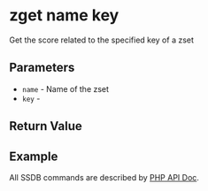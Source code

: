 # zget name key

Get the score related to the specified key of a zset

## Parameters

* `name` - Name of the zset
* `key` -

## Return Value

## Example

All SSDB commands are described by [PHP API Doc](https://ssdb.io/docs/php/).

